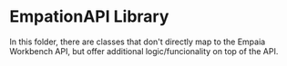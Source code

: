 # EmpationAPI Library

In this folder, there are classes that don't directly map to the Empaia Workbench API, but offer additional logic/funcionality on top of the API. 
